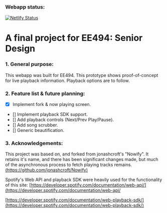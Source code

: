 ### Webapp status:
[![Netlify Status](https://api.netlify.com/api/v1/badges/1b84a499-4fbc-4257-836a-bed9668cc3ba/deploy-status)](https://app.netlify.com/sites/crozeapp/deploys)

# A final project for EE494: Senior Design



### 1. General purpose:

This webapp was built for EE494. This prototype shows proof-of-concept for live playback information. Playback options are to follow.

### 2. Feature list & future planning:

- [x] Implement fork & now playing screen.
- [] Implement playback SDK support.
- [] Add playback controls (Next/Prev Play/Pause).
- [] Add song scrubber.
- [] Generic beautification. 


### 3. Acknowledgements:

This project was based on, and forked from jonashcroft's "Nowify". It retains it's name, and there has been significant changes made, but much of the asynchronous process to fetch playing tracks remains.
[(https://github.com/jonashcroft/Nowify)](https://github.com/jonashcroft/Nowify)


Spotify's Web API and playback SDK were heavily used for the functionality of this site:
[https://developer.spotify.com/documentation/web-api/](https://developer.spotify.com/documentation/web-api/ 

[https://developer.spotify.com/documentation/web-playback-sdk/](https://developer.spotify.com/documentation/web-playback-sdk/)